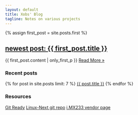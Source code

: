 ```yaml
---
layout: default
title: Xobs' Blog
tagline: Notes on various projects
---
```


<!--
<div id="post" class="grid_8 alpha content">
</div>
<div class="clear"></div>
-->

{% assign first_post = site.posts.first %}
<div id="post" class="grid_6 alpha content">
  <h2><a href="{{ first_post.url }}">
    newest post: {{ first_post.title }}
  </a></h2>
  {{ first_post.content | only_first_p }}
  <a id="more" href="{{ first_post.url }}">Read More &raquo;</a>
</div>

<div class="grid_2 omega links">
  <h3 class="link_title" id="recent">Recent posts</h3>
  {% for post in site.posts limit: 7 %}
    <a href="{{ post.url }}">{{ post.title }}</a>
  {% endfor %}

  <h3 class="link_title" id="resources">Resources</h3>
    <a href="http://gitready.com">Git Ready</a>
    <a href="http://http://git.kernel.org/?p=linux/kernel/git/next/linux-next.git;a=summary">Linux-Next git repo</a>
    <a href="http://www.freescale.com/webapp/sps/site/prod_summary.jsp?code=i.MX233">i.MX233 vendor page</a>
</div>

